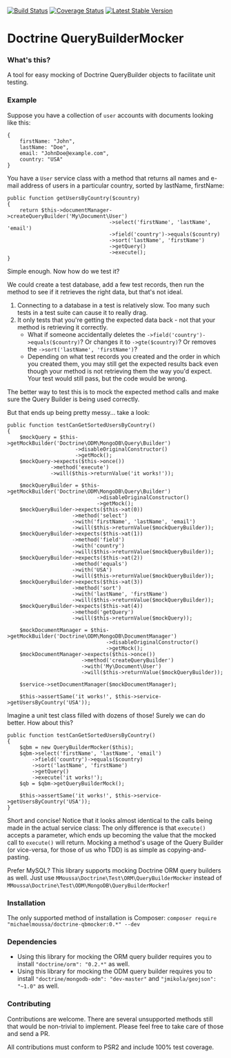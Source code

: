 [![Build Status](https://travis-ci.org/michaelmoussa/doctrine-qbmocker.png?branch=master)](https://travis-ci.org/michaelmoussa/doctrine-qbmocker)
[![Coverage Status](https://coveralls.io/repos/michaelmoussa/doctrine-qbmocker/badge.png)](https://coveralls.io/r/michaelmoussa/doctrine-qbmocker)
[![Latest Stable Version](https://poser.pugx.org/michaelmoussa/doctrine-qbmocker/v/stable.png)](https://packagist.org/packages/michaelmoussa/doctrine-qbmocker)
# Doctrine QueryBuilderMocker

### What's this?

A tool for easy mocking of Doctrine QueryBuilder objects to facilitate unit testing.

### Example

Suppose you have a collection of `user` accounts with documents looking like this:

```
{
    firstName: "John",
    lastName: "Doe",
    email: "JohnDoe@example.com",
    country: "USA"
}
```

You have a `User` service class with a method that returns all names and e-mail address of users in a particular country, sorted by lastName, firstName:

```
public function getUsersByCountry($country)
{
    return $this->documentManager->createQueryBuilder('My\Document\User')
                                 ->select('firstName', 'lastName', 'email')
                                 ->field('country')->equals($country)
                                 ->sort('lastName', 'firstName')
                                 ->getQuery()
                                 ->execute();
}
```

Simple enough. Now how do we test it?

We could create a test database, add a few test records, then run the method to see if it retrieves the right data, but that's not ideal.

1. Connecting to a database in a test is relatively slow. Too many such tests in a test suite can cause it to really drag.
1. It only tests that you're getting the expected data back - not that your method is retrieving it correctly.
    * What if someone accidentally deletes the `->field('country')->equals($country)`? Or changes it to `->gte($country)`? Or removes the `->sort('lastName', 'firstName')`? 
    * Depending on what test records you created and the order in which you created them, you may still get the expected results back even though your method is not retrieving them the way you'd expect. Your test would still pass, but the code would be wrong.

The better way to test this is to mock the expected method calls and make sure the Query Builder is being used correctly.

But that ends up being pretty messy... take a look:

```
public function testCanGetSortedUsersByCountry()
{
    $mockQuery = $this->getMockBuilder('Doctrine\ODM\MongoDB\Query\Builder')
                      ->disableOriginalConstructor()
                      ->getMock();
    $mockQuery->expects($this->once())
              ->method('execute')
              ->will($this->returnValue('it works!'));
    
    $mockQueryBuilder = $this->getMockBuilder('Doctrine\ODM\MongoDB\Query\Builder')
                             ->disableOriginalConstructor()
                             ->getMock();
    $mockQueryBuilder->expects($this->at(0))
                     ->method('select')
                     ->with('firstName', 'lastName', 'email')
                     ->will($this->returnValue($mockQueryBuilder));
    $mockQueryBuilder->expects($this->at(1))
                     ->method('field')
                     ->with('country')
                     ->will($this->returnValue($mockQueryBuilder));
    $mockQueryBuilder->expects($this->at(2))
                     ->method('equals')
                     ->with('USA')
                     ->will($this->returnValue($mockQueryBuilder));
    $mockQueryBuilder->expects($this->at(3))
                     ->method('sort')
                     ->with('lastName', 'firstName')
                     ->will($this->returnValue($mockQueryBuilder));
    $mockQueryBuilder->expects($this->at(4))
                     ->method('getQuery')
                     ->will($this->returnValue($mockQuery));
    
    $mockDocumentManager = $this->getMockBuilder('Doctrine\ODM\MongoDB\DocumentManager')
                                ->disableOriginalConstructor()
                                ->getMock();
    $mockDocumentManager->expects($this->once())
                        ->method('createQueryBuilder')
                        ->with('My\Document\User')
                        ->will($this->returnValue($mockQueryBuilder));
    
    $service->setDocumentManager($mockDocumentManager);
    
    $this->assertSame('it works!', $this->service->getUsersByCountry('USA'));
```

Imagine a unit test class filled with dozens of those! Surely we can do better. How about this?

```
public function testCanGetSortedUsersByCountry()
{
    $qbm = new QueryBuilderMocker($this);
    $qbm->select('firstName', 'lastName', 'email')
        ->field('country')->equals($country)
        ->sort('lastName', 'firstName')
        ->getQuery()
        ->execute('it works!');
    $qb = $qbm->getQueryBuilderMock();
    
    $this->assertSame('it works!', $this->service->getUsersByCountry('USA'));
}
```

Short and concise! Notice that it looks almost identical to the calls being made in the actual service class: The only difference is that `execute()` accepts a parameter, which ends up becoming the value that the mocked call to `execute()` will return. Mocking a method's usage of the Query Builder (or vice-versa, for those of us who TDD) is as simple as copying-and-pasting.

Prefer MySQL? This library supports mocking Doctrine ORM query builders as well. Just use `MMoussa\Doctrine\Test\ORM\QueryBuilderMocker` instead of `MMoussa\Doctrine\Test\ODM\MongoDB\QueryBuilderMocker`!

### Installation

The only supported method of installation is Composer: `composer require "michaelmoussa/doctrine-qbmocker:0.*" --dev`

### Dependencies

* Using this library for mocking the ORM query builder requires you to install `"doctrine/orm": "0.2.*"` as well.
* Using this library for mocking the ODM query builder requires you to install `"doctrine/mongodb-odm": "dev-master"` and `"jmikola/geojson": "~1.0"` as well.

### Contributing

Contributions are welcome. There are several unsupported methods still that would be non-trivial to implement. Please feel free to take care of those and send a PR.

All contributions must conform to PSR2 and include 100% test coverage.
